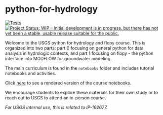 # python-for-hydrology

[![Tests](https://github.com/DOI-USGS/python-for-hydrology/actions/workflows/test.yaml/badge.svg)](https://github.com/aleaf/python-for-hydrology/actions/workflows/test.yaml)
[![Project Status: WIP – Initial development is in progress, but there has not yet been a stable, usable release suitable for the public.](https://www.repostatus.org/badges/latest/wip.svg)](https://www.repostatus.org/#wip)

Welcome to the USGS python for hydrology and flopy course. This is organized into two parts: part 0 focusing on general python for data analysis in hydrologic contexts, and part 1 focusing on flopy - the python interface into MODFLOW for groundwater modeling.

The main curriculum is found in the `notebooks` folder and includes tutorial notebooks and activities.

Click [here](https://doi-usgs.github.io/python-for-hydrology/latest/) to see a rendered version of the course notebooks.

We encourage students to explore these materials for their own study or to reach out to USGS to attend an in-person course.

_For USGS internal use, this is related to IP-162677._

